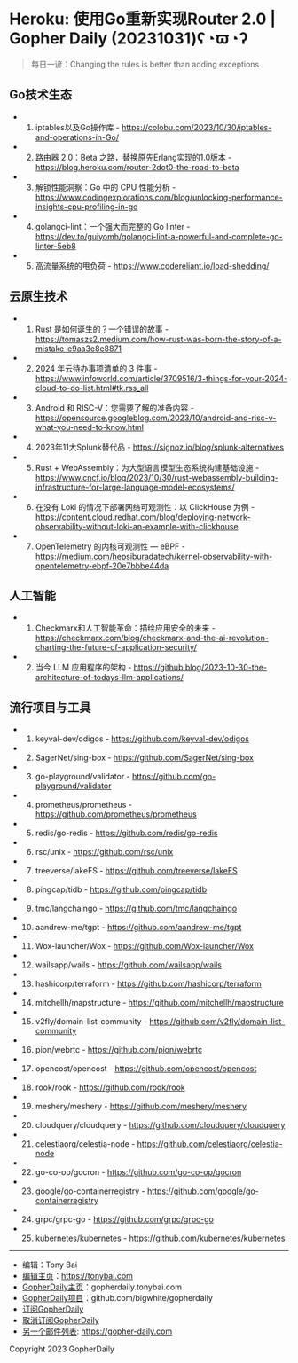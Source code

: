 # Heroku: 使用Go重新实现Router 2.0 | Gopher Daily (20231031)ʕ◔ϖ◔ʔ

>每日一谚：Changing the rules is better than adding exceptions

## Go技术生态


- 1. iptables以及Go操作库 - https://colobu.com/2023/10/30/iptables-and-operations-in-Go/

- 2. 路由器 2.0：Beta 之路，替换原先Erlang实现的1.0版本 - https://blog.heroku.com/router-2dot0-the-road-to-beta

- 3. 解锁性能洞察：Go 中的 CPU 性能分析 - https://www.codingexplorations.com/blog/unlocking-performance-insights-cpu-profiling-in-go

- 4. golangci-lint：一个强大而完整的 Go linter - https://dev.to/guiyomh/golangci-lint-a-powerful-and-complete-go-linter-5eb8

- 5. 高流量系统的甩负荷 - https://www.codereliant.io/load-shedding/


## 云原生技术


- 1. Rust 是如何诞生的？一个错误的故事 - https://tomaszs2.medium.com/how-rust-was-born-the-story-of-a-mistake-e9aa3e8e8871

- 2. 2024 年云待办事项清单的 3 件事 - https://www.infoworld.com/article/3709516/3-things-for-your-2024-cloud-to-do-list.html#tk.rss_all

- 3. Android 和 RISC-V：您需要了解的准备内容 - https://opensource.googleblog.com/2023/10/android-and-risc-v-what-you-need-to-know.html

- 4. 2023年11大Splunk替代品 - https://signoz.io/blog/splunk-alternatives

- 5. Rust &#43; WebAssembly：为大型语言模型生态系统构建基础设施 - https://www.cncf.io/blog/2023/10/30/rust-webassembly-building-infrastructure-for-large-language-model-ecosystems/

- 6. 在没有 Loki 的情况下部署网络可观测性：以 ClickHouse 为例 - https://content.cloud.redhat.com/blog/deploying-network-observability-without-loki-an-example-with-clickhouse

- 7. OpenTelemetry 的内核可观测性 — eBPF - https://medium.com/hepsiburadatech/kernel-observability-with-opentelemetry-ebpf-20e7bbbe44da


## 人工智能


- 1. Checkmarx和人工智能革命：描绘应用安全的未来 - https://checkmarx.com/blog/checkmarx-and-the-ai-revolution-charting-the-future-of-application-security/

- 2. 当今 LLM 应用程序的架构 - https://github.blog/2023-10-30-the-architecture-of-todays-llm-applications/


## 流行项目与工具


- 1. keyval-dev/odigos - https://github.com/keyval-dev/odigos

- 2. SagerNet/sing-box - https://github.com/SagerNet/sing-box

- 3. go-playground/validator - https://github.com/go-playground/validator

- 4. prometheus/prometheus - https://github.com/prometheus/prometheus

- 5. redis/go-redis - https://github.com/redis/go-redis

- 6. rsc/unix - https://github.com/rsc/unix

- 7. treeverse/lakeFS - https://github.com/treeverse/lakeFS

- 8. pingcap/tidb - https://github.com/pingcap/tidb

- 9. tmc/langchaingo - https://github.com/tmc/langchaingo

- 10. aandrew-me/tgpt - https://github.com/aandrew-me/tgpt

- 11. Wox-launcher/Wox - https://github.com/Wox-launcher/Wox

- 12. wailsapp/wails - https://github.com/wailsapp/wails

- 13. hashicorp/terraform - https://github.com/hashicorp/terraform

- 14. mitchellh/mapstructure - https://github.com/mitchellh/mapstructure

- 15. v2fly/domain-list-community - https://github.com/v2fly/domain-list-community

- 16. pion/webrtc - https://github.com/pion/webrtc

- 17. opencost/opencost - https://github.com/opencost/opencost

- 18. rook/rook - https://github.com/rook/rook

- 19. meshery/meshery - https://github.com/meshery/meshery

- 20. cloudquery/cloudquery - https://github.com/cloudquery/cloudquery

- 21. celestiaorg/celestia-node - https://github.com/celestiaorg/celestia-node

- 22. go-co-op/gocron - https://github.com/go-co-op/gocron

- 23. google/go-containerregistry - https://github.com/google/go-containerregistry

- 24. grpc/grpc-go - https://github.com/grpc/grpc-go

- 25. kubernetes/kubernetes - https://github.com/kubernetes/kubernetes


----

- 编辑：Tony Bai
- [编辑主页](https://tonybai.com)：https://tonybai.com
- [GopherDaily主页](https://gopherdaily.tonybai.com)：gopherdaily.tonybai.com
- [GopherDaily项目](https://github.com/bigwhite/gopherdaily)：github.com/bigwhite/gopherdaily
- [订阅GopherDaily](https://gopherdaily.tonybai.com/subscribe)
- [取消订阅GopherDaily](https://gopherdaily.tonybai.com/unsubscribe)
- [另一个邮件列表](https://gopher-daily.com): https://gopher-daily.com

Copyright 2023 GopherDaily
